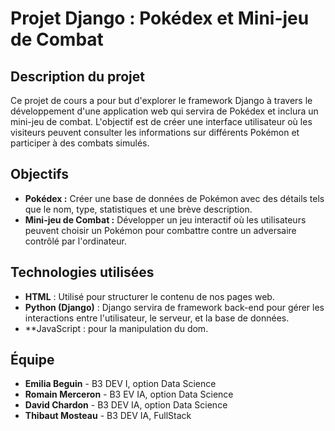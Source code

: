 # Projet Django : Pokédex et Mini-jeu de Combat

## Description du projet

Ce projet de cours a pour but d'explorer le framework Django à travers le développement d'une application web qui servira de Pokédex et inclura un mini-jeu de combat. L'objectif est de créer une interface utilisateur où les visiteurs peuvent consulter les informations sur différents Pokémon et participer à des combats simulés.

## Objectifs

- **Pokédex :** Créer une base de données de Pokémon avec des détails tels que le nom, type, statistiques et une brève description.
- **Mini-jeu de Combat :** Développer un jeu interactif où les utilisateurs peuvent choisir un Pokémon pour combattre contre un adversaire contrôlé par l'ordinateur.

## Technologies utilisées

- **HTML** : Utilisé pour structurer le contenu de nos pages web.
- **Python (Django)** : Django servira de framework back-end pour gérer les interactions entre l'utilisateur, le serveur, et la base de données.
- **JavaScript : pour la manipulation du dom.

## Équipe

- **Emilia Beguin** - B3 DEV I, option Data Science
- **Romain Merceron** - B3 EV IA, option Data Science
- **David Chardon** - B3 DEV IA, option Data Science
- **Thibaut Mosteau** - B3 DEV IA, FullStack



